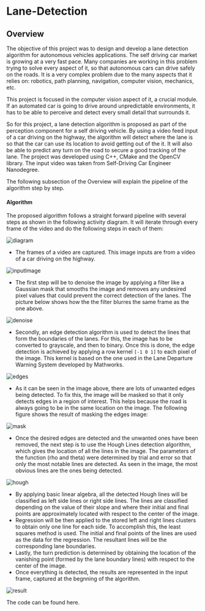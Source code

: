 # Lane-Detection
## Overview
The objective of this project was to design and develop a lane detection algorithm for autonomous vehicles applications. The self driving car market is growing at a very fast pace. Many companies are working in this problem trying to solve every aspect of it, so that autonomous cars can drive safely on the roads. It is a very complex problem due to the many aspects that it relies on: robotics, path planning, navigation, computer vision, mechanics, etc.

This project is focused in the computer vision aspect of it, a crucial module. If an automated car is going to drive around unpredictable environments, it has to be able to perceive and detect every small detail that surrounds it.

So for this project, a lane detection algorithm is proposed as part of the perception component for a self driving vehicle. By using a video feed input of a car driving on the highway, the algorithm will detect where the lane is so that the car can use its location to avoid getting out of the it. It will also be able to predict any turn on the road to secure a good tracking of the lane. 
The project was developed using C++, CMake and the OpenCV library. The input video was taken from Self-Driving Car Engineer Nanodegree. 

The following subsection of the Overview will explain the pipeline of the algorithm step by step. 

#### Algorithm
The proposed algorithm follows a straight forward pipeline with several steps as shown in the following activity diagram. It will iterate through every frame of the video and do the following steps in each of them:

![diagram](https://github.com/MichiMaestre/Lane-Detection-for-Autonomous-Cars/blob/master/UML/initial/Activity_UML.png)

* The frames of a video are captured. This image inputs are from a video of a car driving on the highway.

![inputImage](https://github.com/MichiMaestre/Lane-Detection-for-Autonomous-Cars/blob/master/images/inputImage.png)

* The first step will be to denoise the image by applying a filter like a Gaussian mask that smooths the image and removes any undesired pixel values that could prevent the correct detection of the lanes. The picture below shows how the the filter blurres the same frame as the one above.

![denoise](https://github.com/MichiMaestre/Lane-Detection-for-Autonomous-Cars/blob/master/images/denoise.png) 

* Secondly, an edge detection algorithm is used to detect the lines that form the boundaries of the lanes. For this, the image has to be converted to grayscale, and then to binary. Once this is done, the edge detection is achieved by applying a row kernel `[-1 0 1]` to each pixel of the image. This kernel is based on the one used in the Lane Departure Warning System developed by Mathworks.

![edges](https://github.com/MichiMaestre/Lane-Detection-for-Autonomous-Cars/blob/master/images/edges.png)

* As it can be seen in the image above, there are lots of unwanted edges being detected. To fix this, the image will be masked so that it only detects edges in a region of interest. This helps because the road is always going to be in the same location on the image. The following figure shows the result of masking the edges image:

![mask](https://github.com/MichiMaestre/Lane-Detection-for-Autonomous-Cars/blob/master/images/mask.png)

* Once the desired edges are detected and the unwanted ones have been removed, the next step is to use the Hough Lines detection algorithm, which gives the location of all the lines in the image. The parameters of the function (rho and theta) were determined by trial and error so that only the most notable lines are detected. As seen in the image, the most obvious lines are the ones being detected.

![hough](https://github.com/MichiMaestre/Lane-Detection-for-Autonomous-Cars/blob/master/images/hough.png)

* By applying basic linear algebra, all the detected Hough lines will be classified as left side lines or right side lines. The lines are classified depending on the value of their slope and where their initial and final points are approximately located with respect to the center of the image.
* Regression will be then applied to the stored left and right lines clusters to obtain only one line for each side. To accomplish this, the least squares method is used. The initial and final points of the lines are used as the data for the regression. The resultant lines will be the corresponding lane boundaries.
* Lastly, the turn prediction is determined by obtaining the location of the vanishing point (formed by the lane boundary lines) with respect to the center of the image.
* Once everything is detected, the results are represented in the input frame, captured at the begnning of the algorithm.

![result](https://github.com/MichiMaestre/Lane-Detection-for-Autonomous-Cars/blob/master/images/Final.png) 

The code can be found here. 
